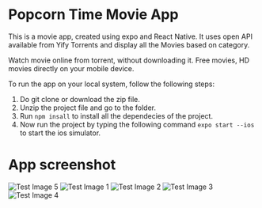 # Popcorn Time Movie App
This is a movie app, created using expo and React Native. It uses open API available from Yify Torrents and display all the Movies based on category.

Watch movie online from torrent, without downloading it. Free movies, HD movies directly on your mobile device.

To run the app on your local system, follow the following steps:
1. Do git clone or download the zip file.
2. Unzip the project file and go to the folder.
3. Run ```npm insall``` to install all the dependecies of the project.
4. Now run the project by typing the following command ```expo start --ios``` to start the ios simulator.

# App screenshot
![Test Image 5](https://raw.githubusercontent.com/Souvik1991/popcorn_time_movie_app/master/demo/5.png)
![Test Image 1](https://raw.githubusercontent.com/Souvik1991/popcorn_time_movie_app/master/demo/1.png)
![Test Image 2](https://raw.githubusercontent.com/Souvik1991/popcorn_time_movie_app/master/demo/2.png)
![Test Image 3](https://raw.githubusercontent.com/Souvik1991/popcorn_time_movie_app/master/demo/3.png)
![Test Image 4](https://raw.githubusercontent.com/Souvik1991/popcorn_time_movie_app/master/demo/4.png)
